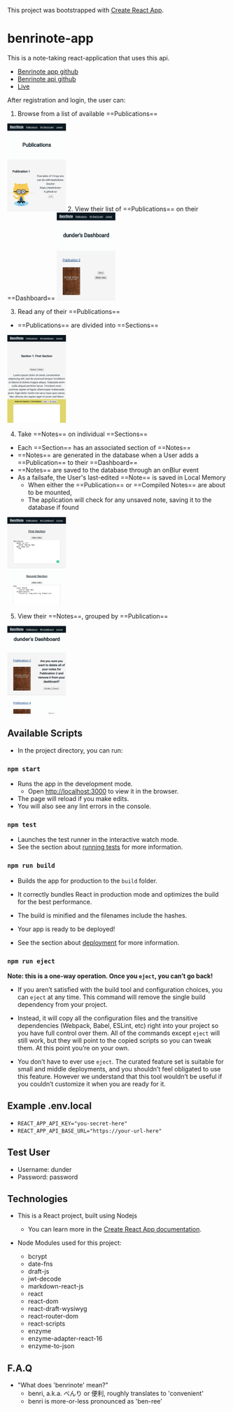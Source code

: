This project was bootstrapped with [Create React App](https://github.com/facebook/create-react-app).

# benrinote-app 

This is a note-taking react-application that uses this api. 
  + [Benrinote app github](https://github.com/levipaulk/benrinote-app)
  + [Benrinote api github](https://github.com/levipaulk/benrinote-api)
  + [Live](https://levi-benrinote-app.now.sh/)

After registration and login, the user can:

1. Browse from a list of available ==Publications==
<img src="./src/images/Publications-screenshot.png" width="134" height="200" alt="Screenshot of the Publications Page">
2. View their list of ==Publications== on their ==Dashboard==
<img src="./src/images/Dashboard-screenshot.png" width="134" height="200" alt="Screenshot of a user's Dashboard Page">

3. Read any of their ==Publications== 
  + ==Publications== are divided into ==Sections==
<img src="./src/images/Publication-screenshot.png" width="134" height="200" alt="Screenshot of a specific Publication's Page">

4. Take ==Notes== on individual ==Sections==
  + Each ==Section== has an associated section of ==Notes==
  + ==Notes== are generated in the database when a User adds a ==Publication== to their ==Dashboard==
  + ==Notes== are saved to the database through an onBlur event
  + As a failsafe, the User's last-edited ==Note== is saved in Local Memory
    + When either the ==Publication== or ==Compiled Notes== are about to be mounted,
    + The application will check for any unsaved note, saving it to the database if found
<img src="./src/images/CompiledNotes-screenshot.png" width="134" height="200" alt="Screenshot of a specific Publication's notes Page">

5. View their ==Notes==, grouped by ==Publication==
<img src="./src/images/Delete-Dashboard-screenshot.png" width="134" height="200" alt="Screenshot of a user's Dahsboard Page with the Confirm Delete Message on display">

## Available Scripts

+ In the project directory, you can run:

### `npm start`

+ Runs the app in the development mode.
  + Open [http://localhost:3000](http://localhost:3000) to view it in the browser.
+ The page will reload if you make edits.
+ You will also see any lint errors in the console.

### `npm test`

+ Launches the test runner in the interactive watch mode.
+ See the section about [running tests](https://facebook.github.io/create-react-app/docs/running-tests) for more information.

### `npm run build`

+ Builds the app for production to the `build` folder.
+ It correctly bundles React in production mode and optimizes the build for the best performance.

+ The build is minified and the filenames include the hashes.
+ Your app is ready to be deployed!

+ See the section about [deployment](https://facebook.github.io/create-react-app/docs/deployment) for more information.

### `npm run eject`

**Note: this is a one-way operation. Once you `eject`, you can’t go back!**

+ If you aren’t satisfied with the build tool and configuration choices, you can `eject` at any time.  This command will remove the single build dependency from your project.

+ Instead, it will copy all the configuration files and the transitive dependencies (Webpack, Babel, ESLint, etc) right into your project so you have full control over them. All of the commands except `eject` will still work, but they will point to the copied scripts so you can tweak them. At this point you’re on your own.

+ You don’t have to ever use `eject`. The curated feature set is suitable for small and middle deployments, and you shouldn’t feel obligated to use this feature. However we understand that this tool wouldn’t be useful if you couldn’t customize it when you are ready for it.

## Example .env.local

+ `REACT_APP_API_KEY="you-secret-here"`
+ `REACT_APP_API_BASE_URL="https://your-url-here"`

## Test User

+ Username: dunder
+ Password: password

## Technologies

+ This is a React project, built using Nodejs
  + You can learn more in the [Create React App documentation](https://facebook.github.io/create-react-app/docs/getting-started).

+ Node Modules used for this project:
  + bcrypt
  + date-fns
  + draft-js
  + jwt-decode
  + markdown-react-js
  + react
  + react-dom
  + react-draft-wysiwyg
  + react-router-dom
  + react-scripts
  + enzyme
  + enzyme-adapter-react-16
  + enzyme-to-json

## F.A.Q
+ "What does 'benrinote' mean?"
  + benri, a.k.a. べんり or 便利, roughly translates to 'convenient'
  + benri is more-or-less pronounced as 'ben-ree'

<!-- ## Learn More

You can learn more in the [Create React App documentation](https://facebook.github.io/create-react-app/docs/getting-started).

To learn React, check out the [React documentation](https://reactjs.org/).

### Code Splitting

This section has moved here: https://facebook.github.io/create-react-app/docs/code-splitting

### Analyzing the Bundle Size

This section has moved here: https://facebook.github.io/create-react-app/docs/analyzing-the-bundle-size

### Making a Progressive Web App

This section has moved here: https://facebook.github.io/create-react-app/docs/making-a-progressive-web-app

### Advanced Configuration

This section has moved here: https://facebook.github.io/create-react-app/docs/advanced-configuration

### Deployment

This section has moved here: https://facebook.github.io/create-react-app/docs/deployment

### `npm run build` fails to minify

This section has moved here: https://facebook.github.io/create-react-app/docs/troubleshooting#npm-run-build-fails-to-minify -->

